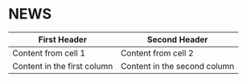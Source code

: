 # NEWS
First Header | Second Header
------------ | -------------
Content from cell 1 | Content from cell 2
Content in the first column | Content in the second column
